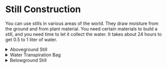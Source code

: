 # Still Construction

You can use stills in various areas of the world. They draw moisture from the ground and from plant material. You need certain materials to build a still, and you need time to let it collect the water. It takes about 24 hours to get 0.5 to 1 liter of water.

<details>
      <summary>Aboveground Still</summary>
      You can construct two types of aboveground stills. To make the <b>vegetation bag still</b>, you need a sunny slope on which to place the still, a clear plastic bag, green leafy vegetation, and a small rock.
      <img src="file:///android_asset/images/fig06-06.png" />
      To make the still, you should:
      <ul>
          <li>Fill the bag with air by turning the opening into the breeze or by "scooping" air into the bag.</li>
          <li>Fill the plastic bag one-half to three-fourths full of green leafy vegetation. Be sure to remove all hard sticks or sharp spines that might puncture the bag.</li>
          <li>Place a small rock or similar item in the bag.</li>
          <li>Close the bag and tie the mouth securely as close to the end of the bag as possible to keep the maximum amount of air space. If you have a piece of tubing, a small straw, or a hollow reed, insert one end in the mouth of the bag before you tie it securely. Then tie off or plug the tubing so that air will not escape. This tubing will allow you to drain out condensed water without untying the bag.</li>
         <br>
         <b>CAUTION</b>
         <p><b>Do not use poisonous vegetation. It will provide poisonous liquid.</b></p>
         <li>Place the bag, mouth downhill, on a slope in full sunlight. Position the mouth of the bag slightly higher than the low point in the bag.</li>
         <li>Settle the bag in place so that the rock works itself into the low point in the bag.</li>
         To get the condensed water from the still, loosen the tie around the bag's mouth and tip the bag so that the water collected around the rock will drain out. Then retie the mouth securely and reposition the still to allow further condensation.
         Change the vegetation in the bag after extracting most of the water from it. This will ensure maximum output of water.
     </ul>
</details>

<details>
      <summary>Water Transpiration Bag</summary>
      Making a <b>transpiration bag still</b> is similar to the vegetation bag, only easier. Simply tie the plastic bag over a leafy tree limb with a tube inserted, and tie the mouth of the bag off tightly around the branch to form an airtight seal. Tie the end of the limb so that it hangs below the level of the mouth of the bag. The water will collect there.
      <img src="file:///android_asset/images/fig06-07.png" />
      The same limb may be used for 3 to 5 days without causing long-term harm to the limb. It will heal itself within a few hours of removing the bag.
</details>

<details>
      <summary>Belowground Still</summary>
      To make a belowground still, you need a digging tool, a container, a clear plastic sheet, a drinking tube, and a rock.
      <img src="file:///android_asset/images/fig06-08.png" />
      Select a site where you believe the soil will contain moisture (such as a dry streambed or a low spot where rainwater has collected). The soil at this site should be easy to dig, and sunlight must hit the site most of the day.
      To construct the still, you should:
      <ul>
          <li>Dig a bowl-shaped hole about 1 meter (3 feet) across and 60 centimeters (24 inches) deep.</li>
          <li>Dig a sump in the center of the hole. The sump's depth and perimeter will depend on the size of the container that you have to place in it. The bottom of the sump should allow the container to stand upright.</li>
          <li>Anchor the tubing to the container's bottom by forming a loose overhand knot in the tubing.</li>
          <li>Place the container upright in the sump.</li>
          <li>Extend the unanchored end of the tubing up, over, and beyond the lip of the hole.</li>
          <li>Place the plastic sheet over the hole, covering its edges with soil to hold it in place.</li>
          <li>Place a rock in the center of the plastic sheet.</li>
          <li>Lower the plastic sheet into the hole until it is about 40 centimeters (16 inches) below ground level. It now forms an inverted cone with the rock at its apex. Make sure that the cone's apex is directly over your container. Also make sure the plastic cone does not touch the sides of the hole because the earth will absorb the condensed water.</li>
          <li>Put more soil on the edges of the plastic to hold it securely in place and to prevent the loss of moisture.</li>
          <li>Plug the tube when not in use to keep the moisture from evaporating and to keep insects out.</li>
          You can drink water without disturbing the still by using the tube as a straw. By opening the still, you release the moist, warm air that has accumulated.
          You may want to use plants in the hole as a moisture source. If so, dig out additional soil from the sides of the hole to form a slope on which to place the plants. Then proceed as above.
          If polluted water is your only moisture source, dig a small trough outside the hole about 25 centimeters (10 inches) from the still's lip. Dig the trough about 25 centimeters (10 inches) deep and 8 centimeters (3 inches) wide. Pour the polluted water in the trough. Be sure you do not spill any polluted water around the rim of the hole where the plastic sheet touches the soil. The trough holds the polluted water and the soil filters it as the still draws it. The water then condenses on the plastic and drains into the container. This process works extremely well when your only water source is salt water.
          <img src="file:///android_asset/images/fig06-09.png" />
          You will need at least three stills to meet your individual daily water intake needs. In comparison to the belowground still and the water transpiration bag still, the vegetation bag produces the best yield of water.
      </ul>
</details>
